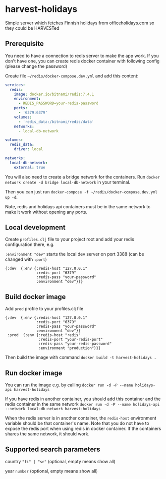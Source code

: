 # harvest-holidays

Simple server which fetches Finnish holidays from officeholidays.com so they could be HARVESTed

## Prerequisite

You need to have a connection to redis server to make the app work. If you don't have one, you can create redis docker container with following config (please change the password)

Create file `~/redis/docker-compose.dev.yml` and add this content:

```yml
services:
  redis:
    image: docker.io/bitnami/redis:7.4.1
    environment:
      - REDIS_PASSWORD=your-redis-password
    ports:
      - '6379:6379'
    volumes:
      - 'redis_data:/bitnami/redis/data'
    networks:
      - local-db-network

volumes:
  redis_data:
    driver: local

networks:
  local-db-network:
    external: true
```

You will also need to create a bridge network for the containers. Run `docker network create -d bridge local-db-network` in your terminal.

Then you can just run `docker-compose -f ~/redis/docker-compose.dev.yml up -d`.

Note, redis and holidays api containers must be in the same network to make it work without opening any ports.

## Local development

Create `profiles.clj` file to your project root and add your redis configuration there, e.g.

`:environment "dev"` starts the local dev server on port 3388 (can be changed with `:port`)

```
{:dev  {:env {:redis-host "127.0.0.1"
              :redis-port "6379"
              :redis-pass "your-password"
              :environment "dev"}}}
```

## Build docker image

Add `prod` profile to your profiles.clj file

```
{:dev  {:env {:redis-host "127.0.0.1"
              :redis-port "6379"
              :redis-pass "your-password"
              :environment "dev"}}
 :prod  {:env {:redis-host "redis"
               :redis-port "your-redis-port"
               :redis-pass "your-redis-password"
               :environment "production"}}}
```

Then build the image with command `docker build -t harvest-holidays .`

## Run docker image

You can run the image e.g. by calling `docker run -d -P --name holidays-api harvest-holidays`

If you have redis in another container, you should add this container and the redis container in the same network `docker run -d -P --name holidays-api --network local-db-network harvest-holidays`

When the redis server is in another container, the `redis-host` environment variable should be that container's name. Note that you do not have to expose the redis port when using redis in docker container. If the containers shares the same network, it should work.

## Supported search parameters

country `"fi" | "se"` (optional, empty means show all)

year `number` (optional, empty means show all)
